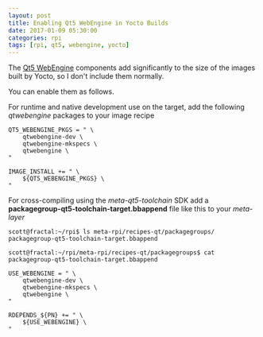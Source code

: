```yaml
---
layout: post
title: Enabling Qt5 WebEngine in Yocto Builds 
date: 2017-01-09 05:30:00
categories: rpi
tags: [rpi, qt5, webengine, yocto]
---
```


The [Qt5 WebEngine][qt5-webengine] components add significantly to the size of the images built by Yocto, so I don't include them normally.  

You can enable them as follows.

For runtime and native development use on the target, add the following *qtwebengine* packages to your image recipe 

    QT5_WEBENGINE_PKGS = " \
        qtwebengine-dev \
        qtwebengine-mkspecs \
        qtwebengine \
    "

    IMAGE_INSTALL += " \
        ${QT5_WEBENGINE_PKGS} \
    "

For cross-compiling using the *meta-qt5-toolchain* SDK add a **packagegroup-qt5-toolchain-target.bbappend** file like this to your *meta-layer*

    scott@fractal:~/rpi$ ls meta-rpi/recipes-qt/packagegroups/
    packagegroup-qt5-toolchain-target.bbappend

    scott@fractal:~/rpi/meta-rpi/recipes-qt/packagegroups$ cat packagegroup-qt5-toolchain-target.bbappend

    USE_WEBENGINE = " \
        qtwebengine-dev \
        qtwebengine-mkspecs \
        qtwebengine \
    "

    RDEPENDS_${PN} += " \
        ${USE_WEBENGINE} \
    " 


[qt5-webengine]: http://doc.qt.io/qt-5/qtwebengine-index.html
